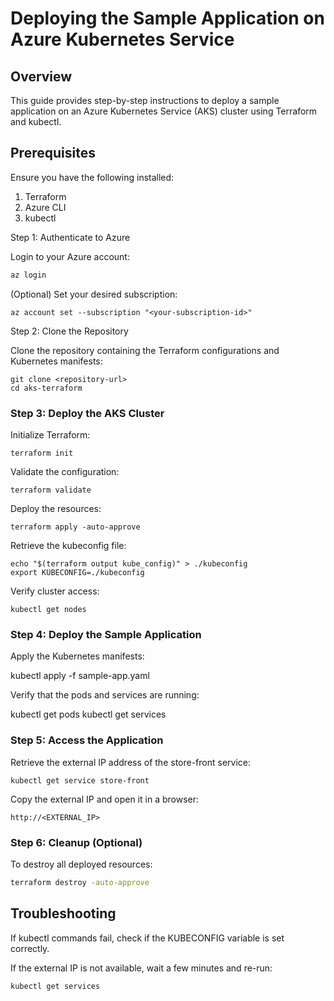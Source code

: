 # Deploying the Sample Application on Azure Kubernetes Service

## Overview

This guide provides step-by-step instructions to deploy a sample application on an Azure Kubernetes Service (AKS) cluster using Terraform and kubectl.

## Prerequisites

Ensure you have the following installed:

1. Terraform
2. Azure CLI
3. kubectl

Step 1: Authenticate to Azure

Login to your Azure account:

```bash
az login
```

(Optional) Set your desired subscription:

```shell
az account set --subscription "<your-subscription-id>"
```

Step 2: Clone the Repository

Clone the repository containing the Terraform configurations and Kubernetes manifests:

```shell
git clone <repository-url>
cd aks-terraform
```

### Step 3: Deploy the AKS Cluster

Initialize Terraform:

```shell
terraform init
```

Validate the configuration:

```shell
terraform validate
```

Deploy the resources:

```shell
terraform apply -auto-approve
```

Retrieve the kubeconfig file:

```shell
echo "$(terraform output kube_config)" > ./kubeconfig
export KUBECONFIG=./kubeconfig
```

Verify cluster access:

```shell
kubectl get nodes
```

### Step 4: Deploy the Sample Application

Apply the Kubernetes manifests:

kubectl apply -f sample-app.yaml

Verify that the pods and services are running:

kubectl get pods
kubectl get services

### Step 5: Access the Application

Retrieve the external IP address of the store-front service:
```shell
kubectl get service store-front
```

Copy the external IP and open it in a browser:
```url
http://<EXTERNAL_IP>
```

### Step 6: Cleanup (Optional)

To destroy all deployed resources:
```bash
terraform destroy -auto-approve
```
## Troubleshooting

If kubectl commands fail, check if the KUBECONFIG variable is set correctly.

If the external IP is not available, wait a few minutes and re-run:

```bash
kubectl get services
```


